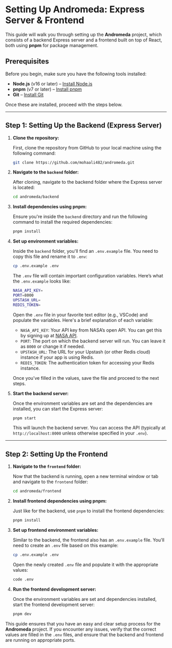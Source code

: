# Setting Up Andromeda: Express Server & Frontend

This guide will walk you through setting up the **Andromeda** project, which consists of a backend Express server and a frontend built on top of React, both using **pnpm** for package management.

## Prerequisites

Before you begin, make sure you have the following tools installed:

- **Node.js** (v16 or later) – [Install Node.js](https://nodejs.org/)
- **pnpm** (v7 or later) – [Install pnpm](https://pnpm.io/installation)
- **Git** – [Install Git](https://git-scm.com/)

Once these are installed, proceed with the steps below.

---

## Step 1: Setting Up the Backend (Express Server)

1. **Clone the repository:**

   First, clone the repository from GitHub to your local machine using the following command:

   ```bash
   git clone https://github.com/mohaali482/andromeda.git
   ```

2. **Navigate to the `backend` folder:**

   After cloning, navigate to the backend folder where the Express server is located:

   ```bash
   cd andromeda/backend
   ```

3. **Install dependencies using pnpm:**

   Ensure you're inside the `backend` directory and run the following command to install the required dependencies:

   ```bash
   pnpm install
   ```

4. **Set up environment variables:**

   Inside the `backend` folder, you'll find an `.env.example` file. You need to copy this file and rename it to `.env`:

   ```bash
   cp .env.example .env
   ```

   The `.env` file will contain important configuration variables. Here’s what the `.env.example` looks like:

   ```bash
   NASA_API_KEY=
   PORT=8000
   UPSTASH_URL=
   REDIS_TOKEN=
   ```

   Open the `.env` file in your favorite text editor (e.g., VSCode) and populate the variables. Here's a brief explanation of each variable:

   - `NASA_API_KEY`: Your API key from NASA’s open API. You can get this by signing up at [NASA API](https://api.nasa.gov/).
   - `PORT`: The port on which the backend server will run. You can leave it as `8000` or change it if needed.
   - `UPSTASH_URL`: The URL for your Upstash (or other Redis cloud) instance if your app is using Redis.
   - `REDIS_TOKEN`: The authentication token for accessing your Redis instance.

   Once you’ve filled in the values, save the file and proceed to the next steps.

5. **Start the backend server:**

   Once the environment variables are set and the dependencies are installed, you can start the Express server:

   ```bash
   pnpm start
   ```

   This will launch the backend server. You can access the API (typically at `http://localhost:8000` unless otherwise specified in your `.env`).

---

## Step 2: Setting Up the Frontend

1. **Navigate to the `frontend` folder:**

   Now that the backend is running, open a new terminal window or tab and navigate to the `frontend` folder:

   ```bash
   cd andromeda/frontend
   ```

2. **Install frontend dependencies using pnpm:**

   Just like for the backend, use `pnpm` to install the frontend dependencies:

   ```bash
   pnpm install
   ```

3. **Set up frontend environment variables:**

   Similar to the backend, the frontend also has an `.env.example` file. You'll need to create an `.env` file based on this example:

   ```bash
   cp .env.example .env
   ```

   Open the newly created `.env` file and populate it with the appropriate values:

   ```bash
   code .env
   ```

4. **Run the frontend development server:**

   Once the environment variables are set and dependencies installed, start the frontend development server:

   ```bash
   pnpm dev
   ```

This guide ensures that you have an easy and clear setup process for the **Andromeda** project. If you encounter any issues, verify that the correct values are filled in the `.env` files, and ensure that the backend and frontend are running on appropriate ports.
